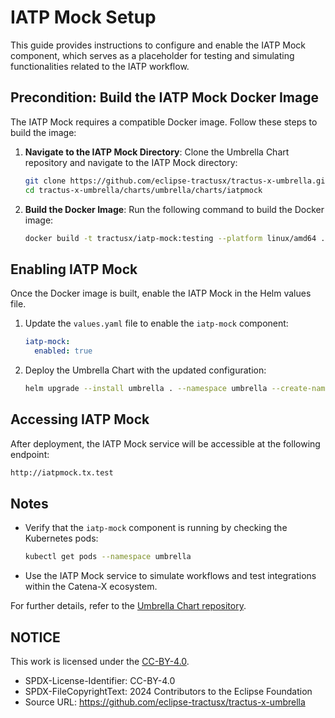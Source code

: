# IATP Mock Setup

This guide provides instructions to configure and enable the IATP Mock component, which serves as a placeholder for testing and simulating functionalities related to the IATP workflow.

## Precondition: Build the IATP Mock Docker Image

The IATP Mock requires a compatible Docker image. Follow these steps to build the image:

1. **Navigate to the IATP Mock Directory**:
   Clone the Umbrella Chart repository and navigate to the IATP Mock directory:
   ```bash
   git clone https://github.com/eclipse-tractusx/tractus-x-umbrella.git
   cd tractus-x-umbrella/charts/umbrella/charts/iatpmock
   ```

2. **Build the Docker Image**:
   Run the following command to build the Docker image:
   ```bash
   docker build -t tractusx/iatp-mock:testing --platform linux/amd64 .
   ```

## Enabling IATP Mock

Once the Docker image is built, enable the IATP Mock in the Helm values file.

1. Update the `values.yaml` file to enable the `iatp-mock` component:
   ```yaml
   iatp-mock:
     enabled: true
   ```

2. Deploy the Umbrella Chart with the updated configuration:
   ```bash
   helm upgrade --install umbrella . --namespace umbrella --create-namespace
   ```

## Accessing IATP Mock

After deployment, the IATP Mock service will be accessible at the following endpoint:
```bash
http://iatpmock.tx.test
```

## Notes

- Verify that the `iatp-mock` component is running by checking the Kubernetes pods:
  ```bash
  kubectl get pods --namespace umbrella
  ```

- Use the IATP Mock service to simulate workflows and test integrations within the Catena-X ecosystem.

For further details, refer to the [Umbrella Chart repository](https://github.com/eclipse-tractusx/tractus-x-umbrella).

## NOTICE

This work is licensed under the [CC-BY-4.0](https://creativecommons.org/licenses/by/4.0/legalcode).

* SPDX-License-Identifier: CC-BY-4.0
* SPDX-FileCopyrightText: 2024 Contributors to the Eclipse Foundation
* Source URL: <https://github.com/eclipse-tractusx/tractus-x-umbrella>
